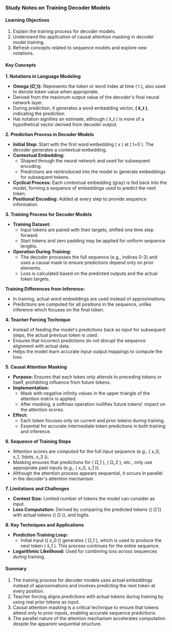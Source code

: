 ### Study Notes on Training Decoder Models

#### **Learning Objectives**

1. Explain the training process for decoder models.
2. Understand the application of causal attention masking in decoder model training.
3. Refresh concepts related to sequence models and explore new notations.

#### **Key Concepts**

**1. Notations in Language Modeling**

- **Omega (Ω̂_t):** Represents the token or word index at time \( t \), also used to denote token value when appropriate.
- Derived from the maximum output value of the decoder's final neural network layer.
- During prediction, it generates a word embedding vector, **\( x̂_t \)**, indicating the prediction.
- Hat notation signifies an estimate, although \( x̂_t \) is more of a hypothetical vector derived from decoder output.

**2. Prediction Process in Decoder Models**

- **Initial Step:** Start with the first word embedding \( x \) at \( t=0 \). The decoder generates a contextual embedding.
- **Contextual Embedding:**
  - Shaped through the neural network and used for subsequent encoding.
  - Predictions are reintroduced into the model to generate embeddings for subsequent tokens.
- **Cyclical Process:** Each contextual embedding (gray) is fed back into the model, forming a sequence of embeddings used to predict the next token.
- **Positional Encoding:** Added at every step to provide sequence information.

**3. Training Process for Decoder Models**

- **Training Dataset:**
  - Input tokens are paired with their targets, shifted one time step forward.
  - Start tokens and zero padding may be applied for uniform sequence lengths.
- **Operation During Training:**
  - The decoder processes the full sequence (e.g., indices 0-3) and uses a causal mask to ensure predictions depend only on prior elements.
  - Loss is calculated based on the predicted outputs and the actual token targets.

**Training Differences from Inference:**

- In training, actual word embeddings are used instead of approximations.
- Predictions are computed for all positions in the sequence, unlike inference which focuses on the final token.

**4. Teacher Forcing Technique**

- Instead of feeding the model's predictions back as input for subsequent steps, the actual previous token is used.
- Ensures that incorrect predictions do not disrupt the sequence alignment with actual data.
- Helps the model learn accurate input-output mappings to compute the loss.

**5. Causal Attention Masking**

- **Purpose:** Ensures that each token only attends to preceding tokens or itself, prohibiting influence from future tokens.
- **Implementation:**
  - Mask with negative infinity values in the upper triangle of the attention matrix is applied.
  - After masking, a softmax operation nullifies future tokens' impact on the attention scores.
- **Effect:**
  - Each token focuses only on current and prior tokens during training.
  - Essential for accurate intermediate token predictions in both training and inference.

**6. Sequence of Training Steps**

- Attention scores are computed for the full input sequence (e.g., \( x_0, x_1, \ldots, x_3 \)).
- Masking ensures that predictions for \( Ω_1 \), \( Ω_2 \), etc., only use appropriate past inputs (e.g., \( x_0, x_1 \)).
- Although the attention process appears sequential, it occurs in parallel in the decoder's attention mechanism.

**7. Limitations and Challenges**

- **Context Size:** Limited number of tokens the model can consider as input.
- **Loss Computation:** Derived by comparing the predicted tokens (\( Ω̂ \)) with actual tokens (\( Ω \)), and logits.

**8. Key Techniques and Applications**

- **Prediction Training Loop:**
  - Initial input (\( x_0 \)) generates \( Ω_1 \), which is used to produce the next token \( x̂_1 \). This process continues for the entire sequence.
- **Logarithmic Likelihood:** Used for combining loss across sequences during training.

#### **Summary**

1. The training process for decoder models uses actual embeddings instead of approximations and involves predicting the next token at every position.
2. Teacher forcing aligns predictions with actual tokens during training by using real prior tokens as input.
3. Causal attention masking is a critical technique to ensure that tokens attend only to prior inputs, enabling accurate sequence predictions.
4. The parallel nature of the attention mechanism accelerates computation despite the apparent sequential structure.
